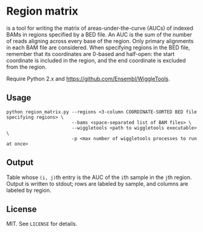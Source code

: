 # Region matrix
is a tool for writing the matrix of areas-under-the-curve (AUCs) of indexed BAMs in regions specified by a BED file. An AUC is the sum of the number of reads aligning across every base of the region. Only primary alignments in each BAM file are considered. When specifying regions in the BED file, remember that its coordinates are 0-based and half-open: the start coordinate is included in the region, and the end coordinate is excluded from the region.

Require Python 2.x and https://github.com/Ensembl/WiggleTools.

## Usage

```
python region_matrix.py --regions <3-column COORDINATE-SORTED BED file specifying regions> \
                        --bams <space-separated list of BAM files> \
                        --wiggletools <path to wiggletools executable> \
                        -p <max number of wiggletools processes to run at once>
```

## Output

Table whose `(i, j)`th entry is the AUC of the `i`th sample in the `j`th region. Output is written to stdout; rows are labeled by sample, and columns are labeled by region.

## License

MIT. See `LICENSE` for details.
